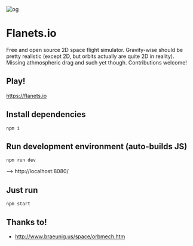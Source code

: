 ![og](https://github.com/pakastin/flanets/assets/1475902/ecdf981f-d265-4d6b-9661-be04a9a006c3)

# Flanets.io
Free and open source 2D space flight simulator. Gravity-wise should be pretty realistic (except 2D, but orbits actually are quite 2D in reality). Missing athmospheric drag and such yet though. Contributions welcome!

## Play!
https://flanets.io

## Install dependencies
`npm i`

## Run development environment (auto-builds JS)
```
npm run dev
```

––> http://localhost:8080/

## Just run
```
npm start
```


## Thanks to!
- http://www.braeunig.us/space/orbmech.htm
